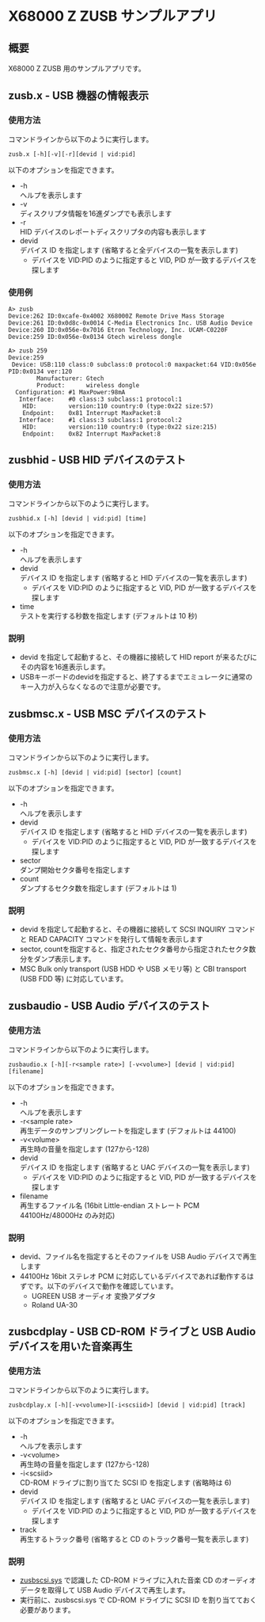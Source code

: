 # X68000 Z ZUSB サンプルアプリ

## 概要

X68000 Z ZUSB 用のサンプルアプリです。


## zusb.x - USB 機器の情報表示

### 使用方法

コマンドラインから以下のように実行します。

```
zusb.x [-h][-v][-r][devid | vid:pid]
```

以下のオプションを指定できます。

* -h\
  ヘルプを表示します
* -v\
  ディスクリプタ情報を16進ダンプでも表示します
* -r\
  HID デバイスのレポートディスクリプタの内容も表示します
* devid\
  デバイス ID を指定します (省略すると全デバイスの一覧を表示します)
  * デバイスを VID:PID のように指定すると VID, PID が一致するデバイスを探します

### 使用例
```
A> zusb
Device:262 ID:0xcafe-0x4002 X68000Z Remote Drive Mass Storage
Device:261 ID:0x0d8c-0x0014 C-Media Electronics Inc. USB Audio Device
Device:260 ID:0x056e-0x7016 Etron Technology, Inc. UCAM-C0220F
Device:259 ID:0x056e-0x0134 Gtech wireless dongle
```

```
A> zusb 259
Device:259
 Device: USB:110 class:0 subclass:0 protocol:0 maxpacket:64 VID:0x056e PID:0x0134 ver:120
        Manufacturer: Gtech
        Product:      wireless dongle
  Configuration: #1 MaxPower:98mA
   Interface:    #0 class:3 subclass:1 protocol:1
    HID:         version:110 country:0 (type:0x22 size:57)
    Endpoint:    0x81 Interrupt MaxPacket:8
   Interface:    #1 class:3 subclass:1 protocol:2
    HID:         version:110 country:0 (type:0x22 size:215)
    Endpoint:    0x82 Interrupt MaxPacket:8
```


## zusbhid - USB HID デバイスのテスト

### 使用方法

コマンドラインから以下のように実行します。

```
zusbhid.x [-h] [devid | vid:pid] [time]
```

以下のオプションを指定できます。

* -h\
  ヘルプを表示します
* devid\
  デバイス ID を指定します (省略すると HID デバイスの一覧を表示します)
  * デバイスを VID:PID のように指定すると VID, PID が一致するデバイスを探します
* time\
  テストを実行する秒数を指定します (デフォルトは 10 秒)

### 説明

* devid を指定して起動すると、その機器に接続して HID report が来るたびにその内容を16進表示します。
* USBキーボードのdevidを指定すると、終了するまでエミュレータに通常のキー入力が入らなくなるので注意が必要です。


## zusbmsc.x - USB MSC デバイスのテスト

### 使用方法

コマンドラインから以下のように実行します。

```
zusbmsc.x [-h] [devid | vid:pid] [sector] [count]
```

以下のオプションを指定できます。

* -h\
  ヘルプを表示します
* devid\
  デバイス ID を指定します (省略すると HID デバイスの一覧を表示します)
  * デバイスを VID:PID のように指定すると VID, PID が一致するデバイスを探します
* sector\
  ダンプ開始セクタ番号を指定します
* count\
  ダンプするセクタ数を指定します (デフォルトは 1)

### 説明

* devid を指定して起動すると、その機器に接続して SCSI INQUIRY コマンドと READ CAPACITY コマンドを発行して情報を表示します
* sector, countを指定すると、指定されたセクタ番号から指定されたセクタ数分をダンプ表示します。
* MSC Bulk only transport (USB HDD や USB メモリ等) と CBI transport (USB FDD 等) に対応しています。


## zusbaudio - USB Audio デバイスのテスト

### 使用方法

コマンドラインから以下のように実行します。

```
zusbaudio.x [-h][-r<sample rate>] [-v<volume>] [devid | vid:pid] [filename]
```

以下のオプションを指定できます。

* -h\
  ヘルプを表示します
* -r\<sample rate\>\
  再生データのサンプリングレートを指定します (デフォルトは 44100)
* -v\<volume\>\
  再生時の音量を指定します (127から-128)
* devid\
  デバイス ID を指定します (省略すると UAC デバイスの一覧を表示します)
  * デバイスを VID:PID のように指定すると VID, PID が一致するデバイスを探します
* filename\
  再生するファイル名 (16bit Little-endian ストレート PCM 44100Hz/48000Hz のみ対応)

### 説明

* devid、ファイル名を指定するとそのファイルを USB Audio デバイスで再生します
* 44100Hz 16bit ステレオ PCM に対応しているデバイスであれば動作するはずです。以下のデバイスで動作を確認しています。
  * UGREEN USB オーディオ 変換アダプタ
  * Roland UA-30


## zusbcdplay - USB CD-ROM ドライブと USB Audio デバイスを用いた音楽再生

### 使用方法

コマンドラインから以下のように実行します。

```
zusbcdplay.x [-h][-v<volume>][-i<scsiid>] [devid | vid:pid] [track]
```

以下のオプションを指定できます。

* -h\
  ヘルプを表示します
* -v\<volume\>\
  再生時の音量を指定します (127から-128)
* -i\<scsiid\>\
  CD-ROM ドライブに割り当てた SCSI ID を指定します (省略時は 6)
* devid\
  デバイス ID を指定します (省略すると UAC デバイスの一覧を表示します)
  * デバイスを VID:PID のように指定すると VID, PID が一致するデバイスを探します
* track\
  再生するトラック番号 (省略すると CD のトラック番号一覧を表示します)

### 説明

* [zusbscsi.sys](zusbscsi/README.md) で認識した CD-ROM ドライブに入れた音楽 CD のオーディオデータを取得して USB Audio デバイスで再生します。
* 実行前に、zusbscsi.sys で CD-ROM ドライブに SCSI ID を割り当てておく必要があります。
